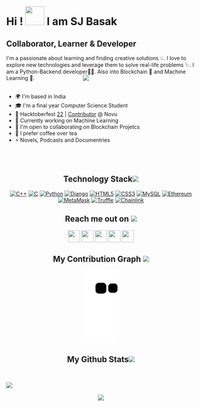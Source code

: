 
Hi ! <img src="https://github.com/TheDudeThatCode/TheDudeThatCode/blob/master/Assets/Hi.gif" width="50" height="50"/> I am SJ Basak
================================================================================================================================

Collaborator, Learner & Developer
 ---------------------------------
 
I'm a passionate about learning and finding creative solutions 💡. I love to explore new technologies and leverage them to solve real-life problems ✨. I am a Python-Backend developer👨‍💻. Also into Blockchain 🔗 and Machine Learning 🤖. <img src="https://media.giphy.com/media/lwQ071KVnWUaORbLDc/giphy.gif" align="right" width=300px>
<br>
<br>
* 🌍  I'm based in India 
* 🎓  I'm a final year Computer Science Student 
* 🌟  Hacktoberfest [22](https://holopin.me/bosesj) | [Contributor](https://novu.co/contributors/BoseSj/) @ Novu
* 🧠  Currently working on Machine Learning  
* 🤝  I'm open to collaborating on Blockchain Projetcs
* 🍵  I prefer coffee over tea
* ⚡  Novels, Podcasts and Documentries

<!--<a href="https://novu.co/contributors/BoseSj/"><img src="https://contributors.novu.co/profiles/BoseSj-small.jpg" height="90" width="200" alt="" align="left"/></a>-->
<!-- <a href="https://holopin.me/bosesj"><img src="https://holopin.me/bosesj" height="170" width="500" alt="@bosesj's Holopin board" align="right"/></a> -->
<!-- [![@bosesj's Holopin board](https://holopin.me/bosesj)](https://holopin.io/@bosesj) -->

<br>
<br>
<h2 align="center">Technology Stack<img src="https://media.giphy.com/media/HCwnYWnMgLZUW1BtP2/giphy.gif" width="99"></h2>

<p align="center">
 <a href="https://learn.microsoft.com/en-us/cpp/cpp/?view=msvc-170" target="_blank" rel="noreferrer"><img src="https://raw.githubusercontent.com/danielcranney/readme-generator/main/public/icons/skills/cplusplus-colored.svg" width="36" height="36" alt="C++" /></a> 
<a href="https://learn.microsoft.com/en-us/cpp/c-language/?view=msvc-170" target="_blank" rel="noreferrer"><img src="https://raw.githubusercontent.com/danielcranney/readme-generator/main/public/icons/skills/c-colored.svg" width="36" height="36" alt="C" /></a>
 <a href="https://www.python.org/" target="_blank" rel="noreferrer"><img src="https://raw.githubusercontent.com/danielcranney/readme-generator/main/public/icons/skills/python-colored.svg" width="36" height="36" alt="Python" /></a>
 <a href="https://www.djangoproject.com/" target="_blank" rel="noreferrer"><img src="https://raw.githubusercontent.com/danielcranney/readme-generator/main/public/icons/skills/django-colored.svg" width="36" height="36" alt="Django" /></a>
 <a href="https://developer.mozilla.org/en-US/docs/Glossary/HTML5" target="_blank" rel="noreferrer"><img src="https://raw.githubusercontent.com/danielcranney/readme-generator/main/public/icons/skills/html5-colored.svg" width="36" height="36" alt="HTML5" /></a>
<a href="https://www.w3.org/TR/CSS/#css" target="_blank" rel="noreferrer"><img src="https://raw.githubusercontent.com/danielcranney/readme-generator/main/public/icons/skills/css3-colored.svg" width="36" height="36" alt="CSS3" /></a>
<a href="https://www.mysql.com/" target="_blank" rel="noreferrer"><img src="https://raw.githubusercontent.com/danielcranney/readme-generator/main/public/icons/skills/mysql-colored.svg" width="36" height="36" alt="MySQL" /></a>
<a href="https://ethereum.org/en/" target="_blank" rel="noreferrer"><img src="https://raw.githubusercontent.com/danielcranney/readme-generator/main/public/icons/skills/ethereum-colored.svg" width="36" height="36" alt="Ethereum" /></a>
<a href="https://metamask.io/" target="_blank" rel="noreferrer"><img src="https://raw.githubusercontent.com/danielcranney/readme-generator/main/public/icons/skills/metamask-colored.svg" width="36" height="36" alt="MetaMask" /></a>
<a href="https://trufflesuite.com" target="_blank" rel="noreferrer"><img src="https://raw.githubusercontent.com/danielcranney/readme-generator/main/public/icons/skills/truffle-colored.svg" width="36" height="36" alt="Truffle" /></a>
<a href="https://chain.link/" target="_blank" rel="noreferrer"><img src="https://raw.githubusercontent.com/danielcranney/readme-generator/main/public/icons/skills/chainlink-colored.svg" width="36" height="36" alt="Chainlink" /></a>
</p>

<h2 align="center">Reach me out on <img src="https://media0.giphy.com/media/jqNPzdTTxQfOgOqpO4/source.gif" width="50"></h2>
<p align="center">
 <a href="https://www.twitter.com/_Bose_Sj_" target="_blank" rel="noreferrer"><img src="https://raw.githubusercontent.com/danielcranney/readme-generator/main/public/icons/socials/twitter.svg" width="32" height="32" /></a>
 <a href="https://www.linkedin.com/in/sj-basak-851253196" target="_blank" rel="noreferrer"><img src="https://raw.githubusercontent.com/danielcranney/readme-generator/main/public/icons/socials/linkedin.svg" width="32" height="32" /></a>
 <a href="https://bosesj.hashnode.dev" target="_blank" rel="noreferrer"><img src="https://raw.githubusercontent.com/danielcranney/readme-generator/main/public/icons/socials/hashnode.svg" width="32" height="32" /></a>
 <a href="https://discord.com/users/SJ#0881" target="_blank" rel="noreferrer"><img src="https://raw.githubusercontent.com/danielcranney/readme-generator/main/public/icons/socials/discord.svg" width="32" height="32" /></a>
 <a href="https://www.dev.to/bosesj" target="_blank" rel="noreferrer"><img src="https://raw.githubusercontent.com/danielcranney/readme-generator/main/public/icons/socials/devdotto.svg" width="32" height="32" /></a>  
</p>

<h2 align="center">
  My Contribution Graph <img src="https://media.giphy.com/media/xUA7aZeLE2e0P7Znz2/giphy.gif" width="50">
</h2>
<p align="center">
  <img src="https://github.com/BoseSj/BoseSj/blob/output/github-contribution-grid-snake.svg" alt="snake"></center>
</p>

<h2 align="center">
  My Github Stats<img src="https://media.giphy.com/media/VgCDAzcKvsR6OM0uWg/giphy.gif" width="50">
</h2>
<br>

<p align = "left">
  <img  src = "https://github-readme-stats.vercel.app/api?username=BoseSj&show_icons=true&theme=codeSTACKr&line_height=29&hide=stars" />
   <!--    <img  src="https://github-readme-streak-stats.herokuapp.com/?user=BoseSj&show_icons=true&locale=en&layout=compact&theme=codeSTACKr"/> -->
</p> 

<p align = "center">
 <img src="https://activity-graph.herokuapp.com/graph?username=BoseSj&theme=codeSTACKr">
</p> 
